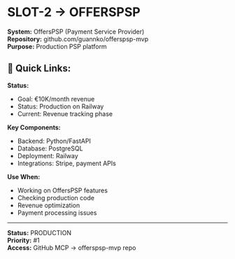 # SLOT-2 → OFFERSPSP

**System:** OffersPSP (Payment Service Provider)  
**Repository:** github.com/guannko/offerspsp-mvp  
**Purpose:** Production PSP platform

## 🔗 Quick Links:

**Status:**
- Goal: €10K/month revenue
- Status: Production on Railway
- Current: Revenue tracking phase

**Key Components:**
- Backend: Python/FastAPI
- Database: PostgreSQL
- Deployment: Railway
- Integrations: Stripe, payment APIs

**Use When:**
- Working on OffersPSP features
- Checking production code
- Revenue optimization
- Payment processing issues

---

**Status:** PRODUCTION  
**Priority:** #1  
**Access:** GitHub MCP → offerspsp-mvp repo